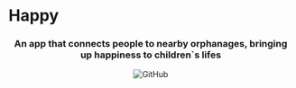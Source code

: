 # Happy

<h3 align="center">
  An app that connects people to nearby orphanages, bringing up happiness to children`s lifes
</h3>

<p align="center">
  <img alt="GitHub" src="https://img.shields.io/github/license/lucas-fer-fig/Happy?color=%2329b6d1">
</p>

